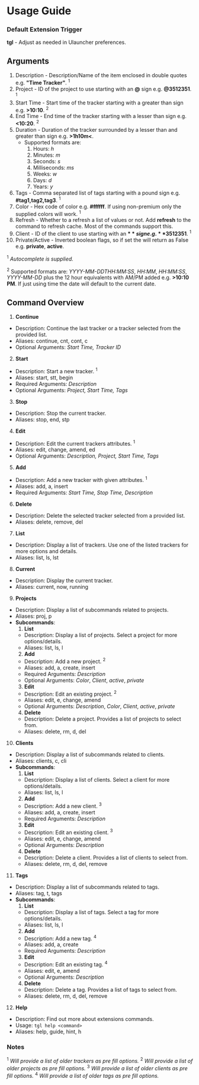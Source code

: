 # Usage Guide

### Default Extension Trigger

**tgl** - Adjust as needed in Ulauncher preferences.

## Arguments

1. Description - Description/Name of the item enclosed in double quotes e.g. **"Time Tracker"**. <sup>1</sup>
2. Project - ID of the project to use starting with an **@** sign e.g. **@3512351**. <sup>1</sup>
3. Start Time - Start time of the tracker starting with a greater than sign e.g. **>10:10**. <sup>2</sup>
4. End Time - End time of the tracker starting with a lesser than sign e.g. **<10:20**. <sup>2</sup>
5. Duration - Duration of the tracker surrounded by a lesser than and greater than sign e.g. **>1h10m<**.
    - Supported formats are:
        1. Hours: *h*
        2. Minutes: *m*
        3. Seconds: *s*
        4. Milliseconds: *ms*
        5. Weeks: *w*
        6. Days: *d*
        7. Years: *y*
6. Tags - Comma separated list of tags starting with a pound sign e.g. **#tag1,tag2,tag3**. <sup>1</sup>
8. Color - Hex code of color e.g. **#ffffff**. If using non-premium only the supplied colors will work. <sup>1</sup>
7. Refresh - Whether to a refresh a list of values or not. Add **refresh** to the command to refresh cache. Most of the commands support this.
8. Client - ID of the client to use starting with an **$** sign e.g. **$3512351**. <sup>1</sup>
9. Private/Active - Inverted boolean flags, so if set the will return as False e.g. **private**, **active**.

<sup>1</sup> *Autocomplete is supplied.*

<sup>2</sup> Supported formats are: *YYYY-MM-DDTHH:MM:SS*, *HH:MM*, *HH:MM:SS*, *YYYY-MM-DD* plus the 12 hour equivalents with AM/PM added e.g. **>10:10 PM**. If just using time the date will default to the current date.



## Command Overview

1. **Continue**
- Description: Continue the last tracker or a tracker selected from the provided list.
- Aliases: continue, cnt, cont, c
- Optional Arguments: *Start Time, Tracker ID*
2. **Start**
- Description: Start a new tracker. <sup>1</sup>
- Aliases: start, stt, begin
- Required Arguments: *Description*
- Optional Arguments: *Project, Start Time, Tags*
3. **Stop**
- Description: Stop the current tracker.
- Aliases: stop, end, stp
4. **Edit**
- Description: Edit the current trackers attributes.  <sup>1</sup>
- Aliases: edit, change, amend, ed
- Optional Arguments: *Description, Project, Start Time, Tags* 
5. **Add**
- Description: Add a new tracker with given attributes. <sup>1</sup>
- Aliases: add, a, insert
- Required Arguments: *Start Time, Stop Time, Description*
6. **Delete**
- Description: Delete the selected tracker selected from a provided list.
- Aliases: delete, remove, del
7. **List**
- Description: Display a list of trackers. Use one of the listed trackers for more options and details.
- Aliases: list, ls, lst
8. **Current**
- Description: Display the current tracker.
- Aliases: current, now, running
9. **Projects**
- Description: Display a list of subcommands related to projects.
- Aliases: proj, p
- **Subcommands**:
    1. **List**
    - Description: Display a list of projects. Select a project for more options/details.
    - Aliases: list, ls, l
    2. **Add**
    - Description: Add a new project. <sup>2</sup>
    - Aliases: add, a, create, insert
    - Required Arguments: *Description*
    - Optional Arguments: *Color*, *Client*, *active*, *private*
    3. **Edit**
    - Description: Edit an existing project. <sup>2</sup>
    - Aliases: edit, e, change, amend
    - Optional Arguments: *Description*, *Color*, *Client*, *active*, *private*
    4. **Delete**
    - Description: Delete a project. Provides a list of projects to select from. 
    - Aliases: delete, rm, d, del
10. **Clients**
- Description: Display a list of subcommands related to clients.
- Aliases: clients, c, cli
- **Subcommands**:
    1. **List**
    - Description: Display a list of clients. Select a client for more options/details. 
    - Aliases: list, ls, l
    2. **Add**
    - Description: Add a new client. <sup>3</sup>
    - Aliases: add, a, create, insert
    - Required Arguments: *Description*
    3. **Edit**
    - Description: Edit an existing client. <sup>3</sup>
    - Aliases: edit, e, change, amend
    - Optional Arguments: *Description*
    4. **Delete**
    - Description: Delete a client. Provides a list of clients to select from. 
    - Aliases: delete, rm, d, del, remove
11. **Tags**
- Description: Display a list of subcommands related to tags.
- Aliases: tag, t, tags
- **Subcommands**:
    1. **List**
    - Description: Display a list of tags. Select a tag for more options/details.
    - Aliases: list, ls, l
    2. **Add**
    - Description: Add a new tag. <sup>4</sup>
    - Aliases: add, a, create
    - Required Arguments: *Description*
    3. **Edit**
    - Description: Edit an existing tag. <sup>4</sup>
    - Aliases: edit, e, amend
    - Optional Arguments: *Description*
    4. **Delete**
    - Description: Delete a tag. Provides a list of tags to select from. 
    - Aliases: delete, rm, d, del, remove
12. **Help**
- Description: Find out more about extensions commands.
- Usage: `tgl help <command>`
- Aliases: help, guide, hint, h

### Notes
<sup>1</sup> *Will provide a list of older trackers as pre fill options.*
<sup>2</sup> *Will provide a list of older projects as pre fill options.*
<sup>3</sup> *Will provide a list of older clients as pre fill options.*
<sup>4</sup> *Will provide a list of older tags as pre fill options.*
